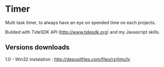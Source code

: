 Timer
=====

Multi task timer, to always have an eye on spended time on each projects.

Builded with TideSDK API (http://www.tidesdk.org) and my Javascript skills.


Versions downloads
------------------
1.0 - Win32 instalation : http://depositfiles.com/files/rzrljmu1x
